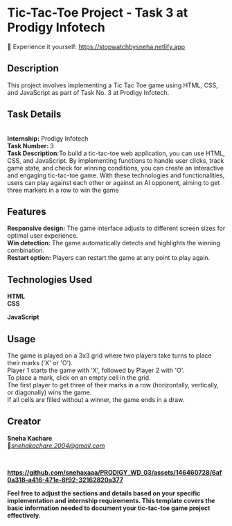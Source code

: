 <h1>Tic-Tac-Toe Project - Task 3 at Prodigy Infotech</h1>
🔗 Experience it yourself: <a href="https://stopwatchbysneha.netlify.app/">https://stopwatchbysneha.netlify.app</a>
<h2>Description</h2>
This project involves implementing a Tic Tac Toe game using HTML, CSS, and JavaScript as part of Task No. 3 at Prodigy Infotech.
<br>
<h2>Task Details</h2><br>
<b>Internship:</b> Prodigy Infotech<br>
    <b>Task Number: </b>3
<br>        <b>Task Description:</b>To build a tic-tac-toe web application, you can use HTML, CSS, and JavaScript. By implementing functions to handle user clicks, track game state, and check for winning conditions, you can create an interactive and engaging tic-tac-toe game. With these technologies and functionalities, users can play against each other or against an AI opponent, aiming to get three markers in a row to win the game
<h2>Features</h2>
<b>Responsive design:</b> The game interface adjusts to different screen sizes for optimal user experience.<br>
<b>Win detection: </b> The game automatically detects and highlights the winning combination.<br>
<b>Restart option:</b> Players can restart the game at any point to play again.<br>


<h2>Technologies Used</h2>
<b>HTML<br>
CSS<br>
  
JavaScript</b>

<h2>Usage</h2>
The game is played on a 3x3 grid where two players take turns to place their marks ('X' or 'O').<br>
Player 1 starts the game with 'X', followed by Player 2 with 'O'.<br>
To place a mark, click on an empty cell in the grid.<br>
The first player to get three of their marks in a row (horizontally, vertically, or diagonally) wins the game.<br>
If all cells are filled without a winner, the game ends in a draw.<br>

<h2>Creator</h2>
<b>Sneha Kachare</b> <br> 📧<i><u>snehakachare.2004@gmail.com</u></i>


<b><br>





https://github.com/snehaxaaa/PRODIGY_WD_03/assets/146460728/6af0a318-a416-471e-8f92-32162820a377




Feel free to adjust the sections and details based on your specific implementation and internship requirements. This template covers the basic information needed to document your tic-tac-toe game project effectively.<b>
